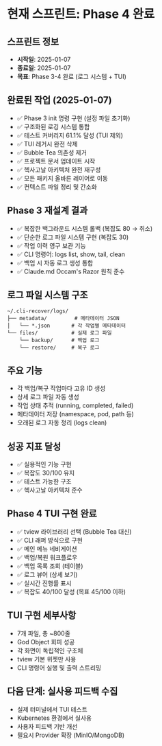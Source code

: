 # 현재 스프린트: Phase 4 완료

## 스프린트 정보
- **시작일**: 2025-01-07
- **종료일**: 2025-01-07
- **목표**: Phase 3-4 완료 (로그 시스템 + TUI)

## 완료된 작업 (2025-01-07)
- ✅ Phase 3 init 명령 구현 (설정 파일 초기화)
- ✅ 구조화된 로깅 시스템 통합
- ✅ 테스트 커버리지 61.1% 달성 (TUI 제외)
- ✅ TUI 레거시 완전 삭제
- ✅ Bubble Tea 의존성 제거
- ✅ 프로젝트 문서 업데이트 시작
- ✅ 헥사고날 아키텍처 완전 재구성
- ✅ 모든 패키지 올바른 레이어로 이동
- ✅ 컨텍스트 파일 정리 및 간소화

## Phase 3 재설계 결과
- ✅ 복잡한 백그라운드 시스템 롤백 (복잡도 80 → 취소)
- ✅ 단순한 로그 파일 시스템 구현 (복잡도 30)
- ✅ 작업 이력 영구 보관 기능
- ✅ CLI 명령어: logs list, show, tail, clean
- ✅ 백업 시 자동 로그 생성 통합
- ✅ Claude.md Occam's Razor 원칙 준수

## 로그 파일 시스템 구조
```
~/.cli-recover/logs/
├── metadata/         # 메타데이터 JSON
│   └── *.json       # 각 작업별 메타데이터
└── files/           # 실제 로그 파일
    └── backup/      # 백업 로그
    └── restore/     # 복구 로그
```

## 주요 기능
- 각 백업/복구 작업마다 고유 ID 생성
- 상세 로그 파일 자동 생성
- 작업 상태 추적 (running, completed, failed)
- 메타데이터 저장 (namespace, pod, path 등)
- 오래된 로그 자동 정리 (logs clean)

## 성공 지표 달성
- ✅ 실용적인 기능 구현
- ✅ 복잡도 30/100 유지
- ✅ 테스트 가능한 구조
- ✅ 헥사고날 아키텍처 준수

## Phase 4 TUI 구현 완료
- ✅ tview 라이브러리 선택 (Bubble Tea 대신)
- ✅ CLI 래퍼 방식으로 구현
- ✅ 메인 메뉴 네비게이션
- ✅ 백업/복원 워크플로우
- ✅ 백업 목록 조회 (테이블)
- ✅ 로그 뷰어 (상세 보기)
- ✅ 실시간 진행률 표시
- ✅ 복잡도 40/100 달성 (목표 45/100 이하)

## TUI 구현 세부사항
- 7개 파일, 총 ~800줄
- God Object 회피 성공
- 각 화면이 독립적인 구조체
- tview 기본 위젯만 사용
- CLI 명령어 실행 및 출력 스트리밍

## 다음 단계: 실사용 피드백 수집
- 실제 터미널에서 TUI 테스트
- Kubernetes 환경에서 실사용
- 사용자 피드백 기반 개선
- 필요시 Provider 확장 (MinIO/MongoDB)